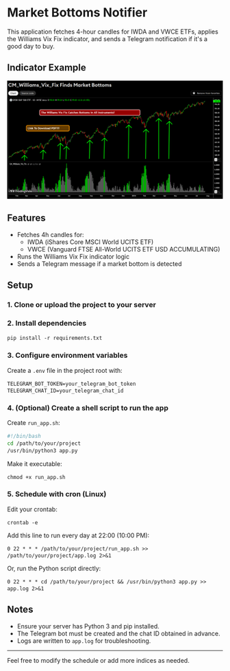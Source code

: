 
# Market Bottoms Notifier

This application fetches 4-hour candles for IWDA and VWCE ETFs, applies the Williams Vix Fix indicator, and sends a Telegram notification if it's a good day to buy.

## Indicator Example

![Williams Vix Fix Indicator](docs/indicator.png)

## Features
- Fetches 4h candles for:
  - IWDA (iShares Core MSCI World UCITS ETF)
  - VWCE (Vanguard FTSE All-World UCITS ETF USD ACCUMULATING)
- Runs the Williams Vix Fix indicator logic
- Sends a Telegram message if a market bottom is detected

## Setup

### 1. Clone or upload the project to your server

### 2. Install dependencies
```
pip install -r requirements.txt
```

### 3. Configure environment variables
Create a `.env` file in the project root with:
```
TELEGRAM_BOT_TOKEN=your_telegram_bot_token
TELEGRAM_CHAT_ID=your_telegram_chat_id
```

### 4. (Optional) Create a shell script to run the app
Create `run_app.sh`:
```bash
#!/bin/bash
cd /path/to/your/project
/usr/bin/python3 app.py
```
Make it executable:
```
chmod +x run_app.sh
```

### 5. Schedule with cron (Linux)
Edit your crontab:
```
crontab -e
```
Add this line to run every day at 22:00 (10:00 PM):
```
0 22 * * * /path/to/your/project/run_app.sh >> /path/to/your/project/app.log 2>&1
```
Or, run the Python script directly:
```
0 22 * * * cd /path/to/your/project && /usr/bin/python3 app.py >> app.log 2>&1
```

## Notes
- Ensure your server has Python 3 and pip installed.
- The Telegram bot must be created and the chat ID obtained in advance.
- Logs are written to `app.log` for troubleshooting.

---

Feel free to modify the schedule or add more indices as needed.
